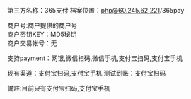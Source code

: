 第三方名称：365支付
档案位置：php@60.245.62.221/365pay  
 
商户号:商户提供的商户号  
商户密钥KEY：MD5秘钥  
商户交易帐号：无  
 
支持payment：网银,微信扫码,微信手机,支付宝扫码,支付宝手机
  
现有渠道：支付宝扫码,支付宝手机
测试到账：支付宝扫码

備註:目前只有支付宝扫码,支付宝手机